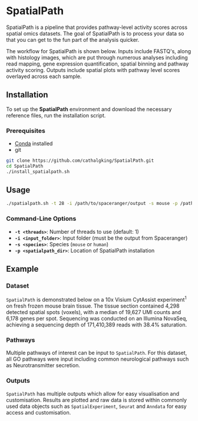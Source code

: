 # SpatialPath

SpatialPath is a pipeline that provides pathway-level activity scores across spatial omics datasets. The goal of SpatialPath is to process your data so that you can get to the fun part of the analysis quicker.

The workflow for SpatialPath is shown below. Inputs include FASTQ's, along with histology images, which are put through numerous analyses including read mapping, gene expression quantification, spatial binning and pathway activity scoring. Outputs include spatial plots with pathway level scores overlayed across each sample.


## Installation

To set up the **SpatialPath** environment and download the necessary reference files, run the installation script.

### Prerequisites
- [Conda](https://docs.conda.io/en/latest/miniconda.html) installed  
- git


```bash
git clone https://github.com/cathalgking/SpatialPath.git
cd SpatialPath
./install_spatialpath.sh
```




## Usage

```bash
./spatialpath.sh -t 28 -i /path/to/spaceranger/output -s mouse -p /path/to/spatialpath
```

### Command-Line Options

- **`-t <threads>`**: Number of threads to use (default: 1)
- **`-i <input_folder>`**: Input folder (must be the output from Spaceranger)
- **`-s <species>`**: Species (`mouse` or `human`)
- **`-p <spatialpath_dir>`**: Location of SpatialPath installation


## Example

### Dataset
```SpatialPath``` is demonstrated below on a 10x Visium CytAssist experiment<sup>1</sup> on fresh frozen mouse brain tissue. The tissue section contained 4,298 detected spatial spots (voxels), with a median of 19,627 UMI counts and 6,178 genes per spot. Sequencing was conducted on an Illumina NovaSeq, achieving a sequencing depth of 171,410,389 reads with 38.4% saturation. 



### Pathways

Multiple pathways of interest can be input to ```SpatialPath```. For this dataset, all GO pathways were input including common neurological pathways such as Neurotransmitter secretion.

### Outputs

```SpatialPath``` has multiple outputs which allow for easy visualisation and customisation. Results are plotted and raw data is stored within commonly used data objects such as ```SpatialExperiment```, ```Seurat``` and ```Anndata``` for easy access and customisation.  



